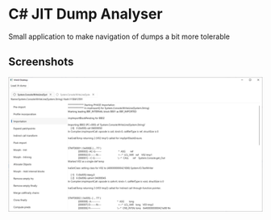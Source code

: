 # C# JIT Dump Analyser

Small application to make navigation of dumps a bit more tolerable

## Screenshots

![import phase](jitdump.png "Importation phase")
